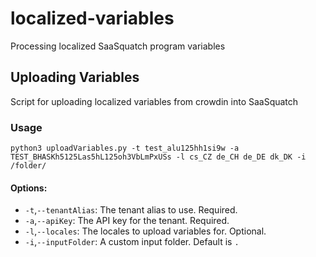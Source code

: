 # localized-variables

Processing localized SaaSquatch program variables

## Uploading Variables

Script for uploading localized variables from crowdin into SaaSquatch

### Usage
`python3 uploadVariables.py -t test_alu125hh1si9w -a TEST_BHASKh5125Las5hL125oh3VbLmPxUSs -l cs_CZ de_CH de_DE dk_DK -i /folder/`
  
#### Options:
- `-t`,`--tenantAlias`: The tenant alias to use. Required.
- `-a`,`--apiKey`: The API key for the tenant. Required.
- `-l`,`--locales`: The locales to upload variables for. Optional.
- `-i`,`--inputFolder`: A custom input folder. Default is `.`